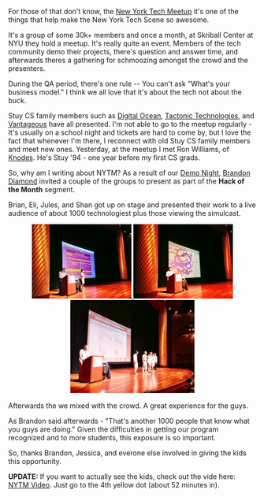 <!--
.. title: NYTM + StuyCS
.. slug: 2013-07-11-NYTM.md
.. date: 2013-07-11
.. tags: 
.. type: text
-->


For those of that don't know, the
[New York Tech Meetup](http://nytm.org) it's one of the things that
help make the New York Tech Scene so awesome.

It's a group of some 30k+ members and once a month, at Skriball Center
at NYU they hold a meetup. It's really quite an event. Members of the
tech community demo their projects, there's question and answer time,
and afterwards theres a gathering for schmoozing amongst the crowd and
the presenters.

During the QA period, there's one rule -- You can't ask "What's your
business model." I think we all love that it's about the tech not
about the buck.

Stuy CS family members such as
[Digital Ocean](http://digitalocean.com),
[Tactonic Technologies](http://www.tactonic.com), and
[Vantageous](http://www.vantageousvideo.com/pages/about) have all
presented. I'm not able to go to the meetup regularly - It's usually
on a school night and tickets are hard to come by, but I love the fact
that whenever I'm there, I reconnect with old Stuy CS family members
and meet new ones. Yesterday, at the meetup I met Ron Williams, of
[Knodes](http://knod.es). He's Stuy '94 - one year before my first CS
grads.

So, why am I writing about NYTM? As a result of our
[Demo Night](http://cestlaz.github.io/2013/06/27/Demo_Night.html#.Ud6jHKBtw7w),
[Brandon Diamond](https://twitter.com/brandondiamond) invited a couple
of the groups to present as part of the **Hack of the Month** segment.

Brian, Eli, Jules, and Shan got up on stage and presented their work
to a live audience of about 1000 technologiest plus those viewing the
simulcast.

<div align="center">
<a href="/img/2013-07-11-NYTM/webexplorer.jpg" rel="lightbox">
<img width="40%" src="/img/2013-07-11-NYTM/webexplorer.jpg" class="" alt="" />
</a>
<a href="/img/2013-07-11-NYTM/stallwall.jpg" rel="lightbox">
<img width="40%" src="/img/2013-07-11-NYTM/stallwall.jpg" class="" alt="" />
</a>
</div>

<div align="center">
<a href="/img/2013-07-11-NYTM/qa.jpg" rel="lightbox">
<img width="50%" src="/img/2013-07-11-NYTM/qa.jpg" class="" alt="" />
</a>
</div>

Afterwards the we mixed with the crowd. A great experience for the guys.

As Brandon said afterwards - "That's another 1000 people that know what you guys are doing." Given the difficulties in getting our program recognized and to more students, this exposure is so important.

So, thanks Brandon, Jessica, and everone else involved in giving the kids this opportunity.


**UPDATE:** If you want to actually see the kids, check out the vide here: [NYTM Video](http://mlb.mlb.com/shared/flash/mediaplayer/v4.4/R7/MP4.jsp?calendar_event_id=14-376935-2013-07-10&source=NYTM&media_type=video). Just go to the 4th yellow dot (about 52 minutes in).

